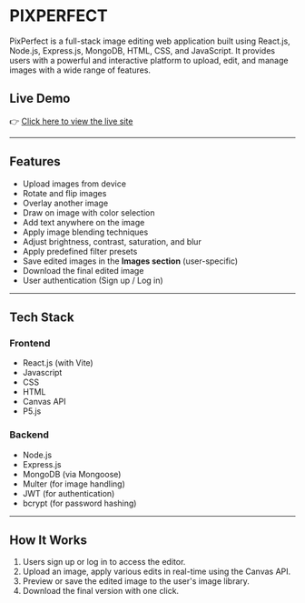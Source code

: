 #  PIXPERFECT

PixPerfect is a full-stack image editing web application built using React.js, Node.js, Express.js, MongoDB, HTML, CSS, and JavaScript. It provides users with a powerful and interactive platform to upload, edit, and manage images with a wide range of features.

##  Live Demo

👉 [Click here to view the live site](https://pixperfectfrontend.netlify.app/)

---

##  Features

-  Upload images from device  
-  Rotate and flip images  
-  Overlay another image  
-  Draw on image with color selection  
-  Add text anywhere on the image  
-  Apply image blending techniques  
-  Adjust brightness, contrast, saturation, and blur  
-  Apply predefined filter presets  
-  Save edited images in the **Images section** (user-specific)  
-  Download the final edited image  
-  User authentication (Sign up / Log in)

---

##  Tech Stack

### Frontend
- React.js (with Vite)
- Javascript
- CSS
- HTML
- Canvas API
- P5.js

### Backend
- Node.js
- Express.js
- MongoDB (via Mongoose)
- Multer (for image handling)
- JWT (for authentication)
- bcrypt (for password hashing)

---

##  How It Works

1. Users sign up or log in to access the editor.
2. Upload an image, apply various edits in real-time using the Canvas API.
3. Preview or save the edited image to the user's image library.
4. Download the final version with one click.


